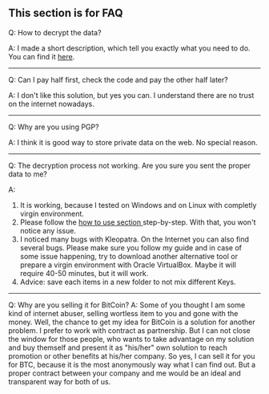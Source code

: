 ## This section is for FAQ

Q: How to decrypt the data?

A: I made a short description, which tell you exactly what you need to do. You can find it [here](https://github.com/jugo-amaryl/How_To_LevelUp_Your_AIsCommunicationSkill/blob/master/HowToUsePGP.md).

---

Q: Can I pay half first, check the code and pay the other half later?

A: I don't like this solution, but yes you can. I understand there are no trust on the internet nowadays.

---

Q: Why are you using PGP?

A: I think it is good way to store private data on the web. No special reason.

---
Q: The decryption process not working. Are you sure you sent the proper data to me?

A: 
1. It is working, because I tested on Windows and on Linux with completly virgin environment.
2. Please follow the [how to use section ](https://github.com/jugo-amaryl/How_To_LevelUp_Your_AIsCommunicationSkill/blob/master/HowToUsePGP.md) step-by-step. With that, you won't notice any issue. 
3. I noticed many bugs with Kleopatra. On the Internet you can also find several bugs. Please make sure you follow my guide and in case of some issue happening, try to download another alternative tool or prepare a virgin environment with Oracle VirtualBox. Maybe it will require 40-50 minutes, but it will work.
4. Advice: save each items in a new folder to not mix different Keys.

---

Q: Why are you selling it for BitCoin?
A: Some of you thought I am some kind of internet abuser, selling wortless item to you and gone with the money. Well, the chance to get my idea for BitCoin is a solution for another problem. I prefer to work with contract as partnership. But I can not close the window for those people, who wants to take advantage on my solution and buy themself and present it as "his/her" own solution to reach promotion or other benefits at his/her company. So yes, I can sell it for you for BTC, because it is the most anonymously way what I can find out. But a proper contract between your company and me would be an ideal and transparent way for both of us.